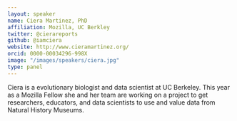 ```yaml
---
layout: speaker
name: Ciera Martinez, PhD
affiliation: Mozilla, UC Berkley
twitter: @cierareports
github: @iamciera
website: http://www.cieramartinez.org/
orcid: 0000-00034296-998X
image: "/images/speakers/ciera.jpg"
type: panel
---
```


Ciera is a evolutionary biologist and data scientist at UC Berkeley. This year as a Mozilla Fellow she and her team are working on a 
project to get researchers, educators, and data scientists to use and value data from Natural History Museums.



